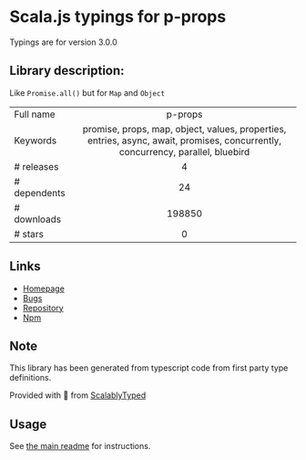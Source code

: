 
# Scala.js typings for p-props

Typings are for version 3.0.0

## Library description:
Like `Promise.all()` but for `Map` and `Object`

|                    |                 |
| ------------------ | :-------------: |
| Full name          | p-props |
| Keywords           | promise, props, map, object, values, properties, entries, async, await, promises, concurrently, concurrency, parallel, bluebird |
| # releases         | 4 |
| # dependents       | 24 |
| # downloads        | 198850 |
| # stars            | 0 |

## Links
- [Homepage](https://github.com/sindresorhus/p-props#readme)
- [Bugs](https://github.com/sindresorhus/p-props/issues)
- [Repository](https://github.com/sindresorhus/p-props)
- [Npm](https://www.npmjs.com/package/p-props)
    


## Note
This library has been generated from typescript code from first party type definitions.

Provided with :purple_heart: from [ScalablyTyped](https://github.com/oyvindberg/ScalablyTyped)

## Usage
See [the main readme](../../readme.md) for instructions.


